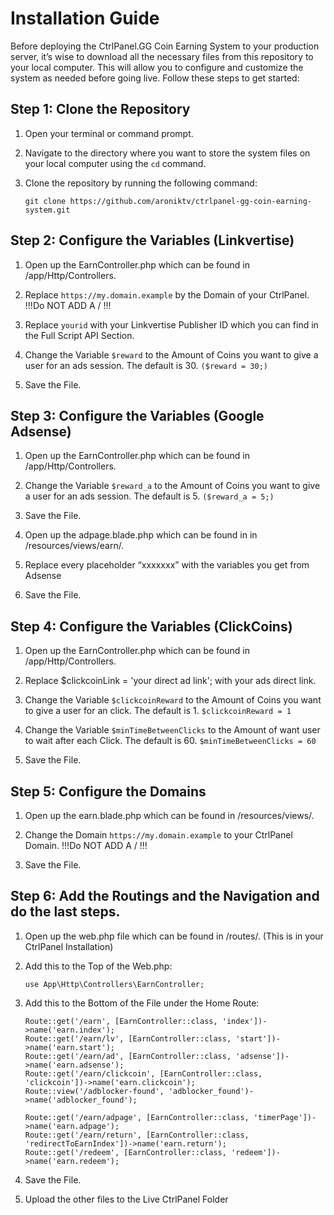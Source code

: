 # Installation Guide

Before deploying the CtrlPanel.GG Coin Earning System to your production server, it’s wise to download all the necessary files from this repository to your local computer. This will allow you to configure and customize the system as needed before going live. Follow these steps to get started:

## Step 1: Clone the Repository

1. Open your terminal or command prompt.

2. Navigate to the directory where you want to store the system files on your local computer using the `cd` command.

3. Clone the repository by running the following command:

   ```shell
   git clone https://github.com/aroniktv/ctrlpanel-gg-coin-earning-system.git

   ```

## Step 2: Configure the Variables (Linkvertise)

1. Open up the EarnController.php which can be found in /app/Http/Controllers.

2. Replace `https://my.domain.example` by the Domain of your CtrlPanel. !!!Do NOT ADD A / !!!

3. Replace `yourid` with your Linkvertise Publisher ID which you can find in the Full Script API Section.

4. Change the Variable `$reward` to the Amount of Coins you want to give a user for an ads session. The default is 30. `($reward = 30;)`

5. Save the File.

## Step 3: Configure the Variables (Google Adsense)

1. Open up the EarnController.php which can be found in /app/Http/Controllers.

2. Change the Variable `$reward_a` to the Amount of Coins you want to give a user for an ads session. The default is 5. `($reward_a = 5;)`

3. Save the File.

4. Open up the adpage.blade.php which can be found in in /resources/views/earn/.

5. Replace every placeholder “xxxxxxx” with the variables you get from Adsense

6. Save the File.

## Step 4: Configure the Variables (ClickCoins)

1. Open up the EarnController.php which can be found in /app/Http/Controllers.

2. Replace $clickcoinLink = 'your direct ad link'; with your ads direct link.

4. Change the Variable `$clickcoinReward` to the Amount of Coins you want to give a user for an click. The default is 1. `$clickcoinReward = 1`

5. Change the Variable `$minTimeBetweenClicks` to the Amount of want user to wait after each Click. The default is 60. `$minTimeBetweenClicks = 60`

6. Save the File.

## Step 5: Configure the Domains

1. Open up the earn.blade.php which can be found in /resources/views/.

2. Change the Domain `https://my.domain.example` to your CtrlPanel Domain. !!!Do NOT ADD A / !!!

3. Save the File.

## Step 6: Add the Routings and the Navigation and do the last steps.

1. Open up the web.php file which can be found in /routes/. (This is in your CtrlPanel Installation)

2. Add this to the Top of the Web.php:

   ```shell
   use App\Http\Controllers\EarnController;

   ```

3. Add this to the Bottom of the File under the Home Route:

   ```shell
   Route::get('/earn', [EarnController::class, 'index'])->name('earn.index');
   Route::get('/earn/lv', [EarnController::class, 'start'])->name('earn.start');
   Route::get('/earn/ad', [EarnController::class, 'adsense'])->name('earn.adsense');
   Route::get('/earn/clickcoin', [EarnController::class, 'clickcoin'])->name('earn.clickcoin');
   Route::view('/adblocker-found', 'adblocker_found')->name('adblocker_found');

   Route::get('/earn/adpage', [EarnController::class, 'timerPage'])->name('earn.adpage');
   Route::get('/earn/return', [EarnController::class, 'redirectToEarnIndex'])->name('earn.return');
   Route::get('/redeem', [EarnController::class, 'redeem'])->name('earn.redeem');

   ```

4. Save the File.

5. Upload the other files to the Live CtrlPanel Folder
